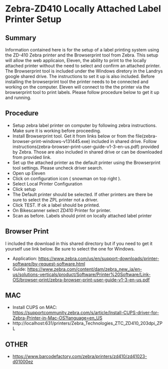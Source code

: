 #  Zebra-ZD410 Locally Attached Label Printer Setup 
  
## Summary
Information contained here is for the setup of a label printing system using the ZD-410 Zebra printer and the Browserprint tool from Zebra. This setup will allow the web applicaion, Eleven, the ability to print to the locally attached printer without the need to select and confirm an attached printer. The Browserprint tool is included under the Windows diretory in the Landrys google shared drive.  The instructions to set it up is also included. Before installing the browserprint tool the printer needs to be connected and working on the computer. Eleven will connect to the the printer via the browserprint tool to print labels. Please follow procedure below to get it up and running.

## Procedure
   * Setup zebra label printer on computer by following zebra instructions. Make sure it is working before proceeding.
   * Install Browserprint tool. Get it from links below or from the file(zebra-browser-print-windows-v131445.exe) included  in shared drive. Follow instructions(zebra-browser-print-user-guide-v1-3-en-us.pdf) provided by Zebra. Those are also included in shared drive or can be downloaded from provided link.
   * Set up the attached printer as the default printer using the Browserprint tool settings. Please uncheck driver search.
   * Open up Eleven
   * Click on configuration icon ( snowman on top right ).
   * Select Local Printer Configuration
   * Click setup
   * The Default printer should be selected. If other printers are there be sure to select the ZPL printer not a driver.
   * Click TEST. If ok a label should be printed.
   * On Bikescanner select ZD410 Printer for printer.
   * Scan as before. Labels should print on locally attached label printer

## Browser Print 
  I included the download in this shared directory but if you need to get it yourself use link below. Be sure to select the one for Windows.
  * Application: https://www.zebra.com/us/en/support-downloads/printer-software/by-request-software.html
  * Guide: https://www.zebra.com/content/dam/zebra_new_ia/en-us/solutions-verticals/product/Software/Printer%20Software/Link-OS/browser-print/zebra-browser-print-user-guide-v1-3-en-us.pdf

## MAC

  *  Install CUPS on MAC: https://supportcommunity.zebra.com/s/article/Install-CUPS-driver-for-Zebra-Printer-in-Mac-OS?language=en_US
  *  http://localhost:631/printers/Zebra_Technologies_ZTC_ZD410_203dpi_ZPL

## OTHER
  *  https://www.barcodefactory.com/zebra/printers/zd410/zd41023-d01000ez
